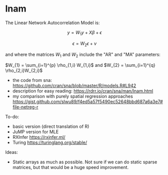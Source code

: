 # lnam

The Linear Network Autocorrelation Model is:

$$ y = W_{1} y + X \beta + \epsilon $$

$$ \epsilon = W_{2} \epsilon + \nu $$

and where the matrices $W_{1}$ and $W_{2}$ include the "AR" and "MA" parameters:

$W_{1} = \sum_{i=1}^{p} \rho_{1,i} W_{1,i}$ and $W_{2} = \sum_{i=1}^{q} \rho_{2,i}W_{2,i}$

  * the code from sna: https://github.com/cran/sna/blob/master/R/models.R#L942
  * description for easy reading: https://rdrr.io/cran/sna/man/lnam.html
  * my comparison with purely spatial regression approaches https://gist.github.com/slwu89/f4ed5a57f5490ec52648bbd687a6a3e7#file-netreg-r

To-do:

  * basic version (direct translation of R)
  * JuMP version for MLE
  * RXInfer https://rxinfer.ml/
  * Turing https://turinglang.org/stable/

Ideas:

  * Static arrays as much as possible. Not sure if we can do static sparse matrices, but that would be a huge speed improvement.